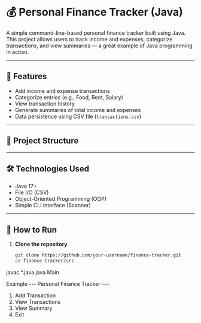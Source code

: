 # 💰 Personal Finance Tracker (Java)

A simple command-line-based personal finance tracker built using Java.  
This project allows users to track income and expenses, categorize transactions, and view summaries — a great example of Java programming in action.

---

## 🚀 Features

- Add income and expense transactions
- Categorize entries (e.g., Food, Rent, Salary)
- View transaction history
- Generate summaries of total income and expenses
- Data persistence using CSV file (`transactions.csv`)

---

## 📂 Project Structure


---

## 🛠 Technologies Used

- Java 17+
- File I/O (CSV)
- Object-Oriented Programming (OOP)
- Simple CLI interface (Scanner)

---

## 🧪 How to Run

1. **Clone the repository**
   ```bash
   git clone https://github.com/your-username/finance-tracker.git
   cd finance-tracker/src

javac *.java
java Main

Example
--- Personal Finance Tracker ---
1. Add Transaction
2. View Transactions
3. View Summary
4. Exit
